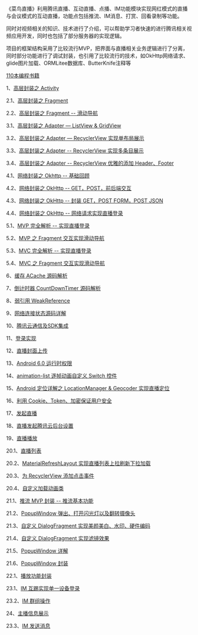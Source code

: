 《菜鸟直播》利用腾讯直播、互动直播、点播、IM功能模块实现网红模式的直播与会议模式的互动直播，功能点包括推流、IM消息、打赏、回看录制等功能。

同时对视频相关的知识、技术进行了介绍，可以帮助学习者快速的进行腾讯相关视频应用开发，同时也包括了部分服务器的实现逻辑。

项目的框架结构采用了比较流行MVP，把界面与直播相关业务逻辑进行了分离，同时部分功能进行了调试封装，也引用了比较流行的技术，如OkHttp网络请求、 glide图片加载、ORMLitee数据库、ButterKnife注释等

[110本编程书籍](http://blog.csdn.net/wbst5/article/details/74503159)


1、[高层封装之 Activity](http://www.cniao5.com/forum/thread/3652)

2.1、[高层封装之 Fragment](http://www.cniao5.com/forum/thread/3657)

2.2、[高层封装之 Fragment -- 滑动导航](http://www.cniao5.com/forum/thread/3673)

3.1、[高层封装之 Adapter — ListView & GridView](http://www.cniao5.com/forum/thread/3661)

3.2、[高层封装之 Adapter — RecyclerView 实现单布局展示](http://www.cniao5.com/forum/thread/3667)

3.3、[高层封装之 Adapter -- RecyclerView 实现多条目展示](http://www.cniao5.com/forum/thread/3674)

3.4、[高层封装之 Adapter -- RecyclerView 优雅的添加 Header、Footer](http://www.cniao5.com/forum/thread/3675)

4.1、[网络封装之 Okhttp -- 基础回顾](http://www.cniao5.com/forum/thread/3690)

4.2、[网络封装之 OkHttp -- GET，POST，前后端交互](http://www.cniao5.com/forum/thread/3691)

4.3、[网络封装之 OkHttp -- 封装 GET，POST FORM，POST JSON](http://www.cniao5.com/forum/thread/3694)

4.4、[网络封装之 OkHttp -- 网络请求实现直播登录](http://www.cniao5.com/forum/thread/3695)

5.1、[MVP 完全解析 -- 实现直播登录](http://www.cniao5.com/forum/thread/3707)

5.2、[MVP 之 Fragment 交互实现滑动导航](http://www.cniao5.com/forum/thread/3708)

5.3、[MVC 完全解析 -- 实现直播登录](http://www.cniao5.com/forum/thread/3713)

5.4、[MVC 之 Fragment 交互实现滑动导航](http://www.cniao5.com/forum/thread/3717)

6、[缓存 ACache 源码解析](http://www.cniao5.com/forum/thread/3709)

7、[倒计时器 CountDownTimer 源码解析](http://www.cniao5.com/forum/thread/3710)

8、[弱引用 WeakReference](http://www.cniao5.com/forum/thread/3711)

9、[网络连接状态源码详解](http://www.cniao5.com/forum/thread/3712)

10、[腾讯云通信及SDK集成](http://www.cniao5.com/forum/thread/3722)

11、[登录实现](http://www.cniao5.com/forum/thread/3725)

12、[直播封面上传](http://www.cniao5.com/forum/thread/3730)

13、[Android 6.0 运行时权限](http://www.cniao5.com/forum/thread/3731)

14、[animation-list 逐帧动画自定义 Switch 控件](http://www.cniao5.com/forum/thread/3732)

15、[Android 定位详解之 LocationManager & Geocoder 实现直播定位](http://www.cniao5.com/forum/thread/3733)

16、[利用 Cookie、Token、加密保证用户安全](http://www.cniao5.com/forum/thread/3743)

17、[发起直播](http://www.cniao5.com/forum/thread/3744)

18、[直播发起腾讯云后台设置](http://www.cniao5.com/forum/thread/3751)

19、[直播播放](http://www.cniao5.com/forum/thread/3752)

20.1、[直播列表](http://www.cniao5.com/forum/thread/3755)

20.2、[MaterialRefreshLayout 实现直播列表上拉刷新下拉加载](http://www.cniao5.com/forum/thread/3760)

20.3、[为 RecyclerView 添加点击事件](http://www.cniao5.com/forum/thread/3802)

20.4、[自定义加载动画类](http://www.cniao5.com/forum/thread/3803)

21.1、[推流 MVP 封装 -- 推流基本功能](http://www.cniao5.com/forum/thread/3804)

21.2、[PopupWindow 弹出、打开闪光灯以及翻转摄像头](http://www.cniao5.com/forum/thread/3805)

21.3、[自定义 DialogFragment 实现美颜美白、水印、硬件编码](http://www.cniao5.com/forum/thread/3806)

21.4、[自定义 DialogFragment 实现滤镜效果](http://www.cniao5.com/forum/thread/3807)

21.5、[PopupWindow 详解](http://www.cniao5.com/forum/thread/3808)

21.6、[PopupWindow 封装](http://www.cniao5.com/forum/thread/3811)

22.1、[播放功能封装](http://www.cniao5.com/forum/thread/3828)

23.1、[IM 互踢实现单一设备登录](http://www.cniao5.com/forum/thread/3834)

23.2、[IM 群组操作](http://www.cniao5.com/forum/thread/3835)

24、[主播信息展示](http://www.cniao5.com/forum/thread/3836)

23.3、[IM 发送消息](http://www.cniao5.com/forum/thread/3838)
